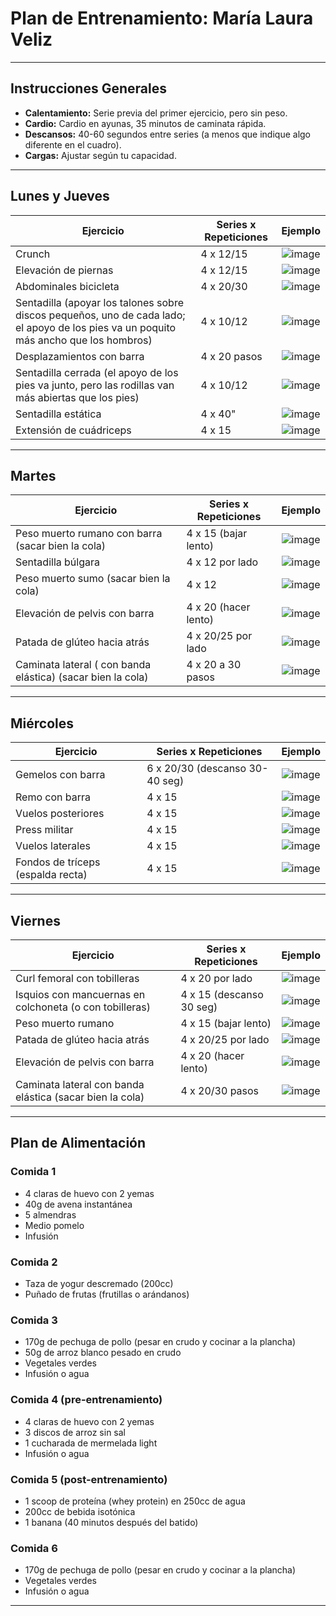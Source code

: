 # Plan de Entrenamiento: María Laura Veliz

---

## Instrucciones Generales
- **Calentamiento:** Serie previa del primer ejercicio, pero sin peso.  
- **Cardio:** Cardio en ayunas, 35 minutos de caminata rápida.  
- **Descansos:** 40-60 segundos entre series (a menos que indique algo diferente en el cuadro).  
- **Cargas:** Ajustar según tu capacidad.

---

## Lunes y Jueves

| **Ejercicio**                      | **Series x Repeticiones** | **Ejemplo**             |
|-------------------------------------|---------------------------|--------------------------|
| Crunch                              | 4 x 12/15                 | ![image](https://github.com/user-attachments/assets/00792b6c-b864-4315-9d88-e77cf0a1ddd9)       |
| Elevación de piernas                | 4 x 12/15                 | ![image](https://github.com/user-attachments/assets/19895bee-7ba8-4acb-a0ff-93b2c52dc887)    |
| Abdominales bicicleta               | 4 x 20/30                 | ![image](https://github.com/user-attachments/assets/c20e1ffc-b182-43a2-888a-7e76c80bec5c)    |
| Sentadilla (apoyar los talones sobre discos pequeños, uno de cada lado; el apoyo de los pies va un poquito más ancho que los hombros) | 4 x 10/12 | ![image](https://github.com/user-attachments/assets/7bb6b251-c365-43df-8e66-ad2ce5d11aef)  |
| Desplazamientos con barra           | 4 x 20 pasos              | ![image](https://github.com/user-attachments/assets/cd803355-5043-4b74-96d9-b14af9ea3cbe) |
| Sentadilla cerrada (el apoyo de los pies va junto, pero las rodillas van más abiertas que los pies) | 4 x 10/12 | ![image](https://github.com/user-attachments/assets/00d9b42f-f284-459f-9e27-a25d2f7acc12) |
| Sentadilla estática                 | 4 x 40"                   | ![image](https://github.com/user-attachments/assets/a2836abd-d546-4488-8325-c537e9bd443c) |
| Extensión de cuádriceps             | 4 x 15                    | ![image](https://github.com/user-attachments/assets/e0330efd-3018-4d22-ab2e-bd8fc96503ec)   |

---

## Martes

| **Ejercicio**                      | **Series x Repeticiones** | **Ejemplo**             |
|-------------------------------------|---------------------------|--------------------------|
| Peso muerto rumano con barra (sacar bien la cola) | 4 x 15 (bajar lento)      | ![image](https://github.com/user-attachments/assets/b5710c2f-8a80-4970-a092-9d1638e96573) |
| Sentadilla búlgara                  | 4 x 12 por lado           | ![image](https://github.com/user-attachments/assets/0d889825-3ad0-4ed4-99d9-ddba6966e670)      |
| Peso muerto sumo (sacar bien la cola) | 4 x 12                    | ![image](https://github.com/user-attachments/assets/29fc6bfb-e320-4b24-804e-ff384fb61603)         |
| Elevación de pelvis con barra       | 4 x 20 (hacer lento)      | ![image](https://github.com/user-attachments/assets/605abc06-332d-496c-8685-aeda9b540580) |
| Patada de glúteo hacia atrás        | 4 x 20/25 por lado        | ![image](https://github.com/user-attachments/assets/0c750c67-ada1-4921-8ed1-9720924bb085) |
| Caminata lateral ( con banda elástica) (sacar bien la cola)        | 4 x 20 a 30 pasos       | ![image](https://github.com/user-attachments/assets/8aa7fa48-2c67-4af2-a50f-8ca251f28c7e) |

---

## Miércoles

| **Ejercicio**                      | **Series x Repeticiones** | **Ejemplo**             |
|-------------------------------------|---------------------------|--------------------------|
| Gemelos con barra                   | 6 x 20/30 (descanso 30-40 seg) | ![image](https://github.com/user-attachments/assets/a950ccc6-f21b-4b3d-adf9-135d7279378f)   |
| Remo con barra                      | 4 x 15                    | ![image](https://github.com/user-attachments/assets/ed2d258a-793f-4488-ba58-5c8f957c8f3b)   |
| Vuelos posteriores                  | 4 x 15                    | ![image](https://github.com/user-attachments/assets/3c55aebf-6fa9-4115-8ca9-371064ff1aea) |
| Press militar                       | 4 x 15                    | ![image](https://github.com/user-attachments/assets/c2327341-86c2-4c9d-9763-9e7144760c7b) |
| Vuelos laterales                    | 4 x 15                    | ![image](https://github.com/user-attachments/assets/53e6bd16-401d-407b-894c-7432cf84c649) |
| Fondos de tríceps  (espalda recta)                 | 4 x 15                    | ![image](https://github.com/user-attachments/assets/11fcbaa5-9e9d-48f7-b26c-45770bf02540)      |

---

## Viernes

| **Ejercicio**                      | **Series x Repeticiones** | **Ejemplo**             |
|-------------------------------------|---------------------------|--------------------------|
| Curl femoral con tobilleras         | 4 x 20 por lado           | ![image](https://github.com/user-attachments/assets/90e17168-5afd-4850-b389-3e090f6725ea) |
| Isquios con mancuernas en colchoneta (o con tobilleras) | 4 x 15 (descanso 30 seg)  | ![image](https://github.com/user-attachments/assets/4c1c0130-f54d-4404-8b60-d9d516aa0c4d) |
| Peso muerto rumano                  | 4 x 15 (bajar lento)      | ![image](https://github.com/user-attachments/assets/2bbdebca-eb63-4cd8-9400-a13de2bf54a5) |
| Patada de glúteo hacia atrás        | 4 x 20/25 por lado        | ![image](https://github.com/user-attachments/assets/941ae0b2-6738-40d9-932a-ef725806aa58) |
| Elevación de pelvis con barra       | 4 x 20 (hacer lento)      | ![image](https://github.com/user-attachments/assets/4f801d38-b2f5-4309-a396-06c557418c72) |
| Caminata lateral con banda elástica (sacar bien la cola) | 4 x 20/30 pasos           | ![image](https://github.com/user-attachments/assets/520a3a50-d429-42f0-bd62-257c685238ae) |

---

## Plan de Alimentación

### Comida 1
- 4 claras de huevo con 2 yemas
- 40g de avena instantánea
- 5 almendras
- Medio pomelo
- Infusión

### Comida 2
- Taza de yogur descremado (200cc)
- Puñado de frutas (frutillas o arándanos)

### Comida 3
- 170g de pechuga de pollo (pesar en crudo y cocinar a la plancha)
- 50g de arroz blanco pesado en crudo
- Vegetales verdes
- Infusión o agua

### Comida 4 (pre-entrenamiento)
- 4 claras de huevo con 2 yemas
- 3 discos de arroz sin sal
- 1 cucharada de mermelada light
- Infusión o agua

### Comida 5 (post-entrenamiento)
- 1 scoop de proteína (whey protein) en 250cc de agua
- 200cc de bebida isotónica
- 1 banana (40 minutos después del batido)

### Comida 6
- 170g de pechuga de pollo (pesar en crudo y cocinar a la plancha)
- Vegetales verdes
- Infusión o agua

---
